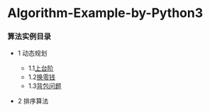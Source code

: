 # Algorithm-Example-by-Python3

### 算法实例目录
* 1 动态规划

     - 1.1[上台阶](https://github.com/Anfany/Algorithm-Example-by-Python3/blob/master/1.1%E4%B8%8A%E5%8F%B0%E9%98%B6.md)
     - 1.2[换零钱](https://github.com/Anfany/Algorithm-Example-by-Python3/blob/master/1.2%E6%8D%A2%E9%9B%B6%E9%92%B1.md)
     - 1.3[背包问题](https://github.com/Anfany/Algorithm-Example-by-Python3/blob/master/1.3%E8%83%8C%E5%8C%85%E9%97%AE%E9%A2%98.md)

* 2 排序算法
